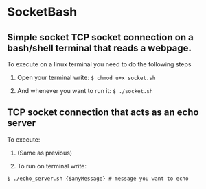 # SocketBash
## Simple socket TCP socket connection on a bash/shell terminal that reads a webpage.

To execute on a linux terminal you need to do the following steps

1. Open your terminal write:
`$ chmod u+x socket.sh`

2. And whenever you want to run it:
`$ ./socket.sh`

## TCP socket connection that acts as an echo server

To execute:

1. (Same as previous)

2. To run on terminal write:

`$ ./echo_server.sh {$anyMessage} # message you want to echo`



